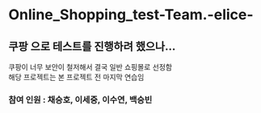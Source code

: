 # Online_Shopping_test-Team.-elice-

## 쿠팡 으로 테스트를 진행하려 했으나...  
쿠팡이 너무 보안이 철저해서 결국 일반 쇼핑몰로 선정함  
해당 프로젝트는 본 프로젝트 전 마지막 연습임

### 참여 인원 : 채승호, 이세중, 이수연, 백승빈

